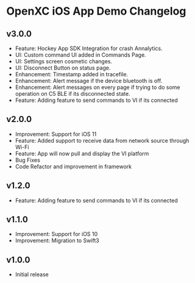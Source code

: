 # OpenXC iOS App Demo Changelog
## v3.0.0

* Feature: Hockey App SDK Integration for crash Annalytics.
* UI: Custom command UI added in Commands Page.
* UI: Settings screen cosmetic changes.
* UI: Disconnect Button on status page.
* Enhancement: Timestamp added in tracefile.
* Enhancement: Alert message if the device bluetooth is off.
* Enhancement: Alert messages on every page if trying to do some operation on C5 BLE if its disconnected state.
* Feature: Adding feature to send commands to VI if its connected

## v2.0.0

* Improvement: Support for iOS 11
* Feature: Added support to receive data from network source through Wi-Fi
* Feature: App will now pull and display the VI platform
* Bug Fixes
* Code Refactor and improvement in framework

## v1.2.0

* Feature: Adding feature to send commands to VI if its connected

## v1.1.0

* Improvement: Support for iOS 10
* Improvement: Migration to Swift3

## v1.0.0

* Initial release
